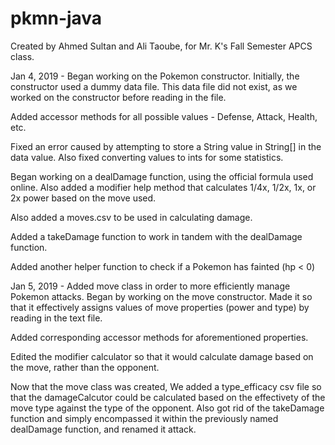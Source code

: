 # pkmn-java
Created by Ahmed Sultan and Ali Taoube, for Mr. K's Fall Semester APCS class.

Jan 4, 2019 -
Began working on the Pokemon constructor. Initially, the constructor used a dummy data file. This data file
did not exist, as we worked on the constructor before reading in the file.

Added accessor methods for all possible values - Defense, Attack, Health, etc.

Fixed an error caused by attempting to store a String value in String[] in the data value. Also fixed converting values to ints for some statistics.

Began working on a dealDamage function, using the official formula used online. Also added a modifier help method that calculates 1/4x, 1/2x, 1x, or 2x power based on the move used.

Also added a moves.csv to be used in calculating damage.

Added a takeDamage function to work in tandem with the dealDamage function.

Added another helper function to check if a Pokemon has fainted (hp < 0)

Jan 5, 2019 -
Added move class in order to more efficiently manage Pokemon attacks. Began by working on the move constructor. Made it so that it effectively assigns values of move properties (power and type) by reading in the text file.

Added corresponding accessor methods for aforementioned properties.

Edited the modifier calculator so that it would calculate damage based on the move, rather than the opponent.

Now that the move class was created, We added a type_efficacy csv file so that the damageCalcutor could be calculated based on the effectivety of the move type against the type of the opponent. Also got rid of the takeDamage function and simply encompassed it within the previously named dealDamage function, and renamed it attack.
